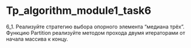# Tp_algorithm_module1_task6
6_1. Реализуйте стратегию выбора опорного элемента “медиана трёх”. Функцию Partition реализуйте методом прохода двумя итераторами от начала массива к концу.
